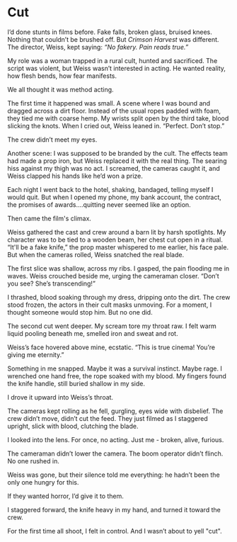 # Cut
I’d done stunts in films before. Fake falls, broken glass, bruised knees. Nothing that couldn’t be brushed off. But *Crimson Harvest* was different. The director, Weiss, kept saying: *“No fakery. Pain reads true.”*

My role was a woman trapped in a rural cult, hunted and sacrificed. The script was violent, but Weiss wasn’t interested in acting. He wanted reality, how flesh bends, how fear manifests.

We all thought it was method acting.

The first time it happened was small. A scene where I was bound and dragged across a dirt floor. Instead of the usual ropes padded with foam, they tied me with coarse hemp. My wrists split open by the third take, blood slicking the knots. When I cried out, Weiss leaned in. “Perfect. Don’t stop.”

The crew didn’t meet my eyes.

Another scene: I was supposed to be branded by the cult. The effects team had made a prop iron, but Weiss replaced it with the real thing. The searing hiss against my thigh was no act. I screamed, the cameras caught it, and Weiss clapped his hands like he’d won a prize.

Each night I went back to the hotel, shaking, bandaged, telling myself I would quit. But when I opened my phone, my bank account, the contract, the promises of awards....quitting never seemed like an option.

Then came the film's climax.

Weiss gathered the cast and crew around a barn lit by harsh spotlights. My character was to be tied to a wooden beam, her chest cut open in a ritual. “It'll be a fake knife,” the prop master whispered to me earlier, his face pale. But when the cameras rolled, Weiss snatched the real blade.

The first slice was shallow, across my ribs. I gasped, the pain flooding me in waves. Weiss crouched beside me, urging the cameraman closer. “Don’t you see? She’s transcending!”

I thrashed, blood soaking through my dress, dripping onto the dirt. The crew stood frozen, the actors in their cult masks unmoving. For a moment, I thought someone would stop him. But no one did.

The second cut went deeper. My scream tore my throat raw. I felt warm liquid pooling beneath me, smelled iron and sweat and rot.

Weiss’s face hovered above mine, ecstatic. “This is true cinema! You’re giving me eternity.”

Something in me snapped. Maybe it was a survival instinct. Maybe rage. I wrenched one hand free, the rope soaked with my blood. My fingers found the knife handle, still buried shallow in my side.

I drove it upward into Weiss’s throat.

The cameras kept rolling as he fell, gurgling, eyes wide with disbelief. The crew didn’t move, didn’t cut the feed. They just filmed as I staggered upright, slick with blood, clutching the blade.

I looked into the lens. For once, no acting. Just me - broken, alive, furious.

The cameraman didn’t lower the camera. The boom operator didn’t flinch. No one rushed in. 

Weiss was gone, but their silence told me everything: he hadn’t been the only one hungry for this.

If they wanted horror, I’d give it to them.

I staggered forward, the knife heavy in my hand, and turned it toward the crew.

For the first time all shoot, I felt in control. And I wasn’t about to yell "cut".



